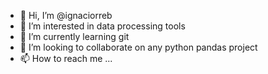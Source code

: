 - 👋 Hi, I’m @ignaciorreb
- 👀 I’m interested in data processing tools
- 🌱 I’m currently learning git
- 💞️ I’m looking to collaborate on any python pandas project
- 📫 How to reach me ...

<!---
ignaciorreb/ignaciorreb is a ✨ special ✨ repository because its `README.md` (this file) appears on your GitHub profile.
You can click the Preview link to take a look at your changes.
--->
